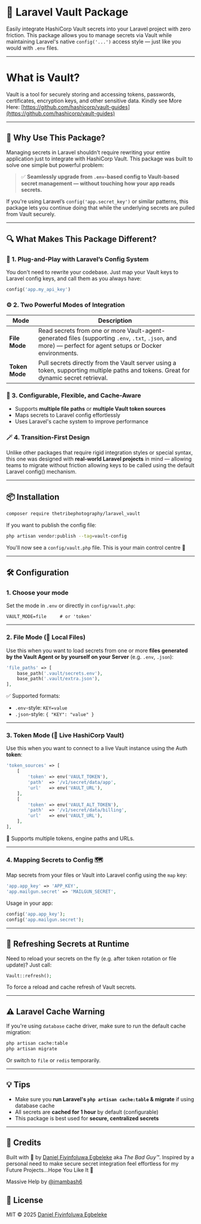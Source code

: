 # 🔐 Laravel Vault Package

Easily integrate HashiCorp Vault secrets into your Laravel project with zero friction. This package allows you to manage secrets via Vault while maintaining Laravel's native `config('...')` access style — just like you would with `.env` files.


---


# What is Vault?

Vault is a tool for securely storing and accessing tokens, passwords, certificates, encryption keys, and other sensitive data.
Kindly see More Here: [https://github.com/hashicorp/vault-guides](https://github.com/hashicorp/vault-guides)


---


## 🚀 Why Use This Package?

Managing secrets in Laravel shouldn't require rewriting your entire application just to integrate with HashiCorp Vault. This package was built to solve one simple but powerful problem:

> ✅ **Seamlessly upgrade from `.env`-based config to Vault-based secret management — without touching how your app reads secrets.**

If you're using Laravel’s `config('app.secret_key')` or similar patterns, this package lets you continue doing that while the underlying secrets are pulled from Vault securely.


---


## 🔍 What Makes This Package Different?

### 🧩 1. Plug-and-Play with Laravel’s Config System

You don't need to rewrite your codebase. Just map your Vault keys to Laravel config keys, and call them as you always have:

```php
config('app.my_api_key')
```

### ⚙️ 2. Two Powerful Modes of Integration

| Mode           | Description                                                                                                                                                 |
| -------------- | ----------------------------------------------------------------------------------------------------------------------------------------------------------- |
| **File Mode**  | Read secrets from one or more Vault-agent-generated files (supporting `.env`, `.txt`, `.json`, and more) — perfect for agent setups or Docker environments. |
| **Token Mode** | Pull secrets directly from the Vault server using a token, supporting multiple paths and tokens. Great for dynamic secret retrieval.                        |

### 🧠 3. Configurable, Flexible, and Cache-Aware

* Supports **multiple file paths** or **multiple Vault token sources**
* Maps secrets to Laravel config effortlessly
* Uses Laravel's cache system to improve performance

### 🪄 4. Transition-First Design

Unlike other packages that require rigid integration styles or special syntax, this one was designed with **real-world Laravel projects** in mind — allowing teams to migrate without friction allowing keys to be called using the default Laravel config() mechanism.

---

## 📦 Installation

```bash
composer require thetribephotography/laravel_vault
```

If you want to publish the config file:

```bash
php artisan vendor:publish --tag=vault-config
```

You'll now see a `config/vault.php` file. This is your main control centre 🧠

---

## 🛠️ Configuration

### 1. Choose your mode

Set the mode in `.env` or directly in `config/vault.php`:

```env
VAULT_MODE=file     # or 'token'
```

---

### 2. File Mode (📁 Local Files)

Use this when you want to load secrets from one or more **files generated by the Vault Agent or by yourself on your Server** (e.g. `.env`, `.json`):

```php
'file_paths' => [
    base_path('.vault/secrets.env'),
    base_path('.vault/extra.json'),
],
```

✅ Supported formats:

* `.env`-style: `KEY=value`
* `.json`-style: `{ "KEY": "value" }`

---

### 3. Token Mode (🔐 Live HashiCorp Vault)

Use this when you want to connect to a live Vault instance using the Auth **token**:

```php
'token_sources' => [
    [
        'token' => env('VAULT_TOKEN'),
        'path'  => '/v1/secret/data/app',
        'url'   => env('VAULT_URL'),
    ],
    [
        'token' => env('VAULT_ALT_TOKEN'),
        'path'  => '/v1/secret/data/billing',
        'url'   => env('VAULT_URL'),
    ],
],
```

📌 Supports multiple tokens, engine paths and URLs.

---

### 4. Mapping Secrets to Config 🗺️

Map secrets from your files or Vault into Laravel config using the `map` key:

```php
'app.app_key' => 'APP_KEY',
'app.mailgun.secret' => 'MAILGUN_SECRET',
```

Usage in your app:

```php
config('app.app_key');
config('app.mailgun.secret');
```

---

## 🔁 Refreshing Secrets at Runtime

Need to reload your secrets on the fly (e.g. after token rotation or file update)? Just call:

```php
Vault::refresh();
```

To force a reload and cache refresh of Vault secrets.

---

## ⚠️ Laravel Cache Warning

If you're using `database` cache driver, make sure to run the default cache migration:

```bash
php artisan cache:table
php artisan migrate
```

Or switch to `file` or `redis` temporarily.

---

## 💡 Tips

* Make sure you **run Laravel's `php artisan cache:table` & migrate** if using database cache
* All secrets are **cached for 1 hour** by default (configurable)
* This package is best used for **secure, centralized secrets**

---

## 🙌 Credits

Built with 🖤 by [Daniel Fiyinfoluwa Egbeleke](mailto:fiyinfoluwaegbeleke@gmail.com) aka *The Bad Guy™*.
Inspired by a personal need to make secure secret integration feel effortless for my Future Projects...Hope You Like It 🔐

Massive Help by [@imambash6](https://github.com/imambash6)

## 📄 License

MIT © 2025 [Daniel Fiyinfoluwa Egbeleke](https://github.com/thetribephotography)
